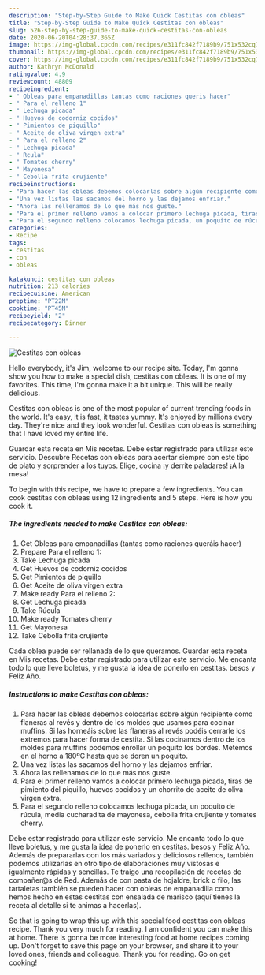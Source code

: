 ```yaml
---
description: "Step-by-Step Guide to Make Quick Cestitas con obleas"
title: "Step-by-Step Guide to Make Quick Cestitas con obleas"
slug: 526-step-by-step-guide-to-make-quick-cestitas-con-obleas
date: 2020-06-20T04:28:37.365Z
image: https://img-global.cpcdn.com/recipes/e311fc842f7189b9/751x532cq70/cestitas-con-obleas-foto-principal.jpg
thumbnail: https://img-global.cpcdn.com/recipes/e311fc842f7189b9/751x532cq70/cestitas-con-obleas-foto-principal.jpg
cover: https://img-global.cpcdn.com/recipes/e311fc842f7189b9/751x532cq70/cestitas-con-obleas-foto-principal.jpg
author: Kathryn McDonald
ratingvalue: 4.9
reviewcount: 48809
recipeingredient:
- " Obleas para empanadillas tantas como raciones queris hacer"
- " Para el relleno 1"
- " Lechuga picada"
- " Huevos de codorniz cocidos"
- " Pimientos de piquillo"
- " Aceite de oliva virgen extra"
- " Para el relleno 2"
- " Lechuga picada"
- " Rcula"
- " Tomates cherry"
- " Mayonesa"
- " Cebolla frita crujiente"
recipeinstructions:
- "Para hacer las obleas debemos colocarlas sobre algún recipiente como flaneras al revés y dentro de los moldes que usamos para cocinar muffins. Si las horneáis sobre las flaneras al revés podéis cerrarle los extremos para hacer forma de cestita. Si las cocinamos dentro de los moldes para muffins podemos enrollar un poquito los bordes. Metemos en el horno a 180ºC hasta que se doren un poquito."
- "Una vez listas las sacamos del horno y las dejamos enfriar."
- "Ahora las rellenamos de lo que más nos guste."
- "Para el primer relleno vamos a colocar primero lechuga picada, tiras de pimiento del piquillo, huevos cocidos y un chorrito de aceite de oliva virgen extra."
- "Para el segundo relleno colocamos lechuga picada, un poquito de rúcula, media cucharadita de mayonesa, cebolla frita crujiente y tomates cherry."
categories:
- Recipe
tags:
- cestitas
- con
- obleas

katakunci: cestitas con obleas 
nutrition: 213 calories
recipecuisine: American
preptime: "PT22M"
cooktime: "PT45M"
recipeyield: "2"
recipecategory: Dinner

---
```



![Cestitas con obleas](https://img-global.cpcdn.com/recipes/e311fc842f7189b9/751x532cq70/cestitas-con-obleas-foto-principal.jpg)

Hello everybody, it's Jim, welcome to our recipe site. Today, I'm gonna show you how to make a special dish, cestitas con obleas. It is one of my favorites. This time, I'm gonna make it a bit unique. This will be really delicious.

Cestitas con obleas is one of the most popular of current trending foods in the world. It's easy, it is fast, it tastes yummy. It's enjoyed by millions every day. They're nice and they look wonderful. Cestitas con obleas is something that I have loved my entire life.

Guardar esta receta en Mis recetas. Debe estar registrado para utilizar este servicio. Descubre Recetas con obleas para acertar siempre con este tipo de plato y sorprender a los tuyos. Elige, cocina ¡y derrite paladares! ¡A la mesa!


To begin with this recipe, we have to prepare a few ingredients. You can cook cestitas con obleas using 12 ingredients and 5 steps. Here is how you cook it.

<!--inarticleads1-->

##### The ingredients needed to make Cestitas con obleas:

1. Get  Obleas para empanadillas (tantas como raciones queráis hacer)
1. Prepare  Para el relleno 1:
1. Take  Lechuga picada
1. Get  Huevos de codorniz cocidos
1. Get  Pimientos de piquillo
1. Get  Aceite de oliva virgen extra
1. Make ready  Para el relleno 2:
1. Get  Lechuga picada
1. Take  Rúcula
1. Make ready  Tomates cherry
1. Get  Mayonesa
1. Take  Cebolla frita crujiente


Cada oblea puede ser rellanada de lo que queramos. Guardar esta receta en Mis recetas. Debe estar registrado para utilizar este servicio. Me encanta todo lo que lleve boletus, y me gusta la idea de ponerlo en cestitas. besos y Feliz Año. 

<!--inarticleads2-->

##### Instructions to make Cestitas con obleas:

1. Para hacer las obleas debemos colocarlas sobre algún recipiente como flaneras al revés y dentro de los moldes que usamos para cocinar muffins. Si las horneáis sobre las flaneras al revés podéis cerrarle los extremos para hacer forma de cestita. Si las cocinamos dentro de los moldes para muffins podemos enrollar un poquito los bordes. Metemos en el horno a 180ºC hasta que se doren un poquito.
1. Una vez listas las sacamos del horno y las dejamos enfriar.
1. Ahora las rellenamos de lo que más nos guste.
1. Para el primer relleno vamos a colocar primero lechuga picada, tiras de pimiento del piquillo, huevos cocidos y un chorrito de aceite de oliva virgen extra.
1. Para el segundo relleno colocamos lechuga picada, un poquito de rúcula, media cucharadita de mayonesa, cebolla frita crujiente y tomates cherry.


Debe estar registrado para utilizar este servicio. Me encanta todo lo que lleve boletus, y me gusta la idea de ponerlo en cestitas. besos y Feliz Año. Además de prepararlas con los más variados y deliciosos rellenos, también podemos utilizarlas en otro tipo de elaboraciones muy vistosas e igualmente rápidas y sencillas. Te traigo una recopilación de recetas de compañer@s de Red. Además de con pasta de hojaldre, brick o filo, las tartaletas también se pueden hacer con obleas de empanadilla como hemos hecho en estas cestitas con ensalada de marisco (aquí tienes la receta al detalle si te animas a hacerlas). 

So that is going to wrap this up with this special food cestitas con obleas recipe. Thank you very much for reading. I am confident you can make this at home. There is gonna be more interesting food at home recipes coming up. Don't forget to save this page on your browser, and share it to your loved ones, friends and colleague. Thank you for reading. Go on get cooking!
